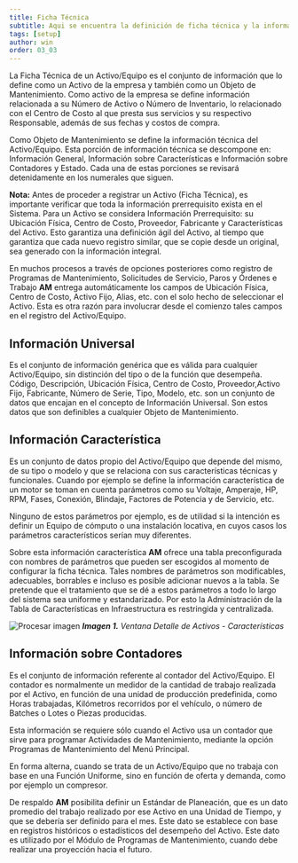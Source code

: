 ```yaml
---
title: Ficha Técnica
subtitle: Aqui se encuentra la definición de ficha técnica y la información general que la compone.
tags: [setup]
author: win
order: 03_03
---
```


La Ficha Técnica de un Activo/Equipo es el conjunto de información que lo define como un Activo de la empresa y también como un Objeto de Mantenimiento.  Como activo de la empresa se define información relacionada a su Número de Activo o Número de Inventario, lo relacionado con el Centro de Costo al que presta sus servicios y su respectivo Responsable, además de sus fechas y costos de compra.

Como Objeto de Mantenimiento se define la información técnica del Activo/Equipo. Esta porción de información técnica se descompone en: Información General, Información sobre Características e Información sobre Contadores y Estado. Cada una de estas porciones se revisará detenidamente en los numerales que siguen.

**Nota:** Antes de proceder a registrar un Activo (Ficha Técnica), es importante verificar que toda la información prerrequisito exista en el Sistema.  Para un Activo se considera Información Prerrequisito: su Ubicación Física, Centro de Costo, Proveedor,  Fabricante y Características del Activo. Esto garantiza una definición ágil del Activo, al tiempo que garantiza que cada nuevo registro similar, que se copie desde un original, sea generado con la información integral.

En muchos procesos a través de opciones posteriores como registro de Programas de Mantenimiento, Solicitudes de Servicio, Paros y Órdenes e Trabajo **AM** entrega automáticamente los campos de Ubicación Física, Centro de Costo, Activo Fijo, Alias, etc. con el solo hecho de seleccionar el Activo. Esta es otra razón para involucrar desde el comienzo tales campos en el registro del Activo/Equipo.

## Información Universal

Es el conjunto de información genérica que es válida para cualquier Activo/Equipo, sin distinción del tipo o de la función  que  desempeña. Código, Descripción, Ubicación Física, Centro de Costo, Proveedor,Activo Fijo, Fabricante, Número de Serie, Tipo, Modelo, etc. son un conjunto de datos que encajan en el concepto de Información Universal. Son estos datos que son definibles a cualquier Objeto de Mantenimiento.

## Información Característica

Es un conjunto de datos propio del Activo/Equipo que depende del mismo, de su tipo o modelo y que se relaciona con sus características técnicas y funcionales. Cuando por ejemplo  se  define la información característica de un motor se   toman en cuenta parámetros como su Voltaje, Amperaje, HP, RPM, Fases, Conexión, Blindaje, Factores de Potencia y de Servicio, etc.

Ninguno  de  estos  parámetros  por ejemplo,  es  de  utilidad si la intención es definir un Equipo de cómputo o una instalación locativa, en cuyos casos los parámetros característicos serían muy diferentes.

Sobre esta  información  característica **AM** ofrece una  tabla preconfigurada con nombres de parámetros que  pueden ser escogidos al momento de configurar la ficha técnica. Tales nombres de parámetros son modificables, adecuables,  borrables e incluso es posible adicionar nuevos a la tabla. Se pretende que el tratamiento que se dé a estos parámetros  a todo lo largo del sistema sea uniforme y estandarizado.    Por esto la Administración de la Tabla de Características en Infraestructura es restringida y centralizada.

![Procesar imagen](https://ayuda.winsoftware.com.co/assets/images/cap03/chp03_img01.png)
_**Imagen 1.** Ventana Detalle de Activos - Características_

## Información sobre Contadores

Es el conjunto de información referente al contador del Activo/Equipo. El contador es normalmente un medidor de la cantidad de trabajo realizada por el Activo, en función de una unidad de producción predefinida, como Horas trabajadas, Kilómetros recorridos por el vehículo, o número de Batches o Lotes o Piezas producidas.

Esta información se requiere sólo cuando el Activo usa un  contador que sirve para programar Actividades de 	Mantenimiento, mediante la opción Programas de Mantenimiento del Menú Principal.

En forma alterna, cuando se trata de un Activo/Equipo que no trabaja con base en una Función Uniforme, sino en función de oferta y demanda, como por ejemplo un compresor.

De respaldo **AM** posibilita definir un Estándar de Planeación, que es un dato promedio del trabajo realizado por ese Activo en una Unidad de Tiempo, y que se debería ser definido para el mes. Este dato se establece con base en registros históricos o estadísticos del desempeño del Activo. Este dato es utilizado por el Módulo de Programas de Mantenimiento, cuando debe realizar una proyección hacia el futuro.

